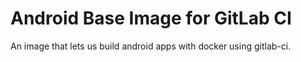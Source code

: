 # Android Base Image for GitLab CI
An image that lets us build android apps with docker using gitlab-ci.
